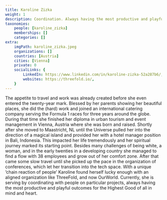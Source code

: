 ```yaml
---
title: Karoline Zizka
weight: 1
description: Coordination. Always having the most productive and playful outcomes for the Highest Good of all in mind and heart.
taxonomies:
    people: [karoline_zizka]
    memberships: []
    categories: []
extra:
    imgPath: karoline_zizka.jpeg
    organizations: []
    countries: [Austria]
    cities: [Vienna]
    private: 0
    socialLinks: {
        LinkedIn: https://www.linkedin.com/in/karoline-zizka-52a287b6/,
        websites: https://threefold.io/,
    }
---
```


The appetite to travel and work was already created before she even entered the twenty-year mark. Blessed by her parents showing her beautiful places, she did the (hard) work and joined an international catering company serving the Formula 1 races for three years around the globe. During that time she finished her diploma in urban tourism and event management in Vienna, Austria where she was born and raised. Shortly after she moved to Maastricht, NL until the Universe pulled her into the direction of a magical island and provided her with a hotel manager position in Bali, Indonesia. This impacted her life tremendously and her spiritual journey marked its starting point. Besides many challenges of being white, a woman, and in the early twenties in a developing country she managed to find a flow with 38 employees and grow out of her comfort zone. After that came some slow travel until she picked up the pace in the organization of conferences, which let her transition into the tech space. With a unique ‘chain reaction of people’ Karoline found herself lucky enough with an aligned organization like ThreeFold, and now OurWorld. Currently, she is serving by coordinating with people on particular projects, always having the most productive and playful outcomes for the Highest Good of all in mind and heart.
